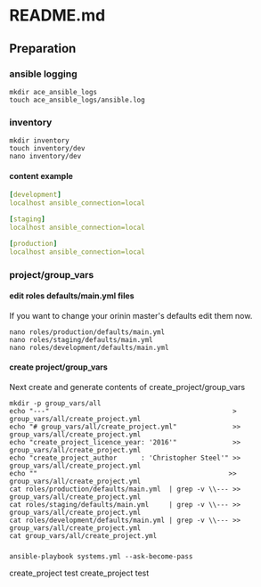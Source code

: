 # README.md

## Preparation

### ansible logging

```shell
mkdir ace_ansible_logs
touch ace_ansible_logs/ansible.log
```
### inventory

```shell
mkdir inventory
touch inventory/dev
nano inventory/dev
```

#### content example

```yaml
[development]
localhost ansible_connection=local

[staging]
localhost ansible_connection=local

[production]
localhost ansible_connection=local
```

### project/group_vars

#### edit roles defaults/main.yml files

If you want to change your orinin master's defaults edit them now.

```shell
nano roles/production/defaults/main.yml
nano roles/staging/defaults/main.yml
nano roles/development/defaults/main.yml
```

#### create project/group_vars

Next create and generate contents of create_project/group_vars

```shell
mkdir -p group_vars/all
echo "---"                                              > group_vars/all/create_project.yml
echo "# group_vars/all/create_project.yml"              >> group_vars/all/create_project.yml
echo "create_project_licence_year: '2016'"              >> group_vars/all/create_project.yml
echo "create_project_author      : 'Christopher Steel'" >> group_vars/all/create_project.yml
echo ""                                                >> group_vars/all/create_project.yml
cat roles/production/defaults/main.yml  | grep -v \\--- >> group_vars/all/create_project.yml
cat roles/staging/defaults/main.yml     | grep -v \\--- >> group_vars/all/create_project.yml
cat roles/development/defaults/main.yml | grep -v \\--- >> group_vars/all/create_project.yml
cat group_vars/all/create_project.yml
```

###

```shell
ansible-playbook systems.yml --ask-become-pass
```

create_project test
create_project test
